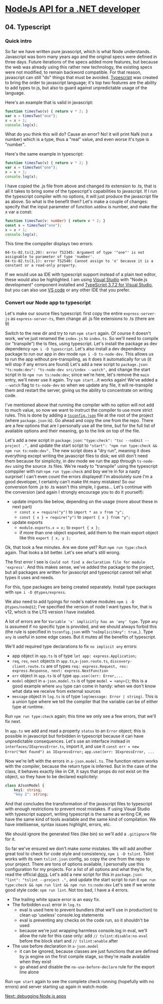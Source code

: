 # [NodeJs API for a .NET developer](https://code.waters.com/bitbucket/users/rovian/repos/nodejs-api-for-a-.net-developer)



## 04. Typescript

### Quick intro
So far we have written pure javascript, which is what Node understands.
Javascript was born many years ago and the original specs were defined in three days. Future iterations of the specs added more features, but because the web was already using this rather new technology, the existing specs were not modified, to remain backword compatible.
For that reason, javascript can still "do" things that must be avoided.
[Typescript](https://www.typescriptlang.org/) was created to bring the order to javascript language; it's top two features are the ability to add types to js, but also to guard against unpredictable usage of the language.

Here's an example that is valid in javascript:
```javascript
function timesTwo(v) { return v * 2; }
var x = timesTwo("one");
x = x + 1;
console.log(x);
```
What do you think this will do? Cause an error? No! it will print NaN (not a number) which is a type, thus a "real" value, and even worse it's type is "number".

Here's the same example in typescript:
```typescript
function timesTwo(v) { return v * 2; }
var x = timesTwo("one");
x = x + 1;
console.log(x);
```
I have copied the .js file from above and changed its extension to .ts, that is all it takes to bring *some* of the typescript's capabilities to javascript.
If I run the typescript compiler with no options, it will just produce the javascript file as above.
So what is the benefit then? Let's make a couple of changes: specify that the input parameter of function `addOne` is number, and make the x var a const:
```typescript
function timesTwo(v: number) { return v * 2; }
const x = timesTwo("one");
x = x + 1;
console.log(x);
```
This time the comppiler displays two errors:
```shell
04-ts-02.ts(2,20): error TS2345: Argument of type '"one"' is not assignable to parameter of type 'number'.
04-ts-02.ts(3,1): error TS2540: Cannot assign to 'x' because it is a constant or a read-only property.
```
If we would use aa IDE with typescript support instead of a plain text editor, these would also be highlighted.
I am using [Visual Studio](https://visualstudio.microsoft.com/downloads/) with "Node.js development" component installed and [TypeScript 3.7.2 for Visual Studio](https://www.typescriptlang.org/index.html#download-links),
but you can also use [VS code](https://code.visualstudio.com/) or any other IDE that you prefer.

### Convert our Node app to typescript
Let's make our source files typescript: first copy the entire `express-server-js` as `express-server-ts`, then change all .js file extensions to .ts (there are 9)

Switch to the new dir and try to run `npm start` again. Of course it doesn't work, we've just renamed the `index.js` to `index.ts`.
So we'll need to compile (or "transpile") the ts files, using typescript. Let's install the package as dev dependency `npm i -D typescript`.
Let's also install a dev dependency package to run our app in dev mode `npm i -D ts-node-dev`. This allows us to run the app without pre-transpiling, as it does it automatically for us (it will stop if any errors are found)
Let's add a new script to `package.json`: `"ts:node:dev": "ts-node-dev src/index --watch",` and change the start script in  to `npm run ts:node:dev`; since we're here, let's remove the `main` entry, we'll never use it again.
Try `npm start`...it works again! We've added a `--watch` flag to `ts-node-dev` so when we update any file, it will re-transpile them and restart the server, giving us the ability to concentrate on writing code.

I've mentioned above that running the compiler with no option will not add to much value, so now we want to instruct the compiler to use more strict rules.
This is done by adding a [`tsconfig.json`](https://www.typescriptlang.org/docs/handbook/tsconfig-json.html) file at the root of the project (where `package.json` is).
Go ahead and copy the one from the repo. There are a few options that are I personally use all the time, but for the full list of available options and their meaning, go to the link on top of the file.

Let's add a new script in `package.json`: `"type:check": "tsc --noEmit --project .",` and update the start script to `"start": "npm run type:check && npm run ts:node:dev",`
The new script does a "dry run", meaning it does everything except writing the javascript files to disk; we still don't need them because for simplicity, in dev mode we run the app through `ts-node-dev` using the source .ts files.
We're ready to "transpile" using the typescript comppiler with run `npm run type:check` and boy we're in for a nasty surprise! I can't even count the errors displayed!
I'm absolutely sure I'm a good developer, I certainly can't make tht many mistakes!
So our conversion form .js to .ts wasn't this simple, I guess...
Let's continue with the conversion (and again I strongly encourage you to do it yourself):
- update imports like below, depending on the usage (more about these in next part)
  - `const x = require("y")` to `import * as x from "y";`
  - `const { x } = require("y")` to `import { x } from "y";`
- update exports
  - `module.exports.x = x;` to `export { x };`
  - if more than one object exported, add them to the main export object like this `export { x, y };`

Ok, that took a few minutes. Are we done yet? Run `npm run type:check` again. That looks a bit better. Let's see what's still wrong.

The first error I see is `Could not find a declaration file for module 'express'`. And this makes sense, we've added the package to the project, but all packages are written for javascript and typescript cannot tell what types it uses and needs.

For this, type packages are being created separately. Install type packages with `npm i -D @types/express`.

We also need to add typings for node's native modules `npm i -D @types/node@12`; I've specified the version of node I want types for, that is v12, which is the LTS version I have installed.

A lot of errors are for `Variable 'x' implicitly has an 'any' type`.
Type `any` is assumed if no specific type is provided, and we should always forbid this (the rule is specified in `tsconfig.json` with `"noImplicitAny": true,`).
Type `any` is useful in some edge cases. But it mutes all the benefits of typescript.

We'll add required type declarations to fix `no implicit any` errors:
- app object in `app.ts` is of type `let app: express.Application;`
- `req`, `res`, `next` objects in `app.ts`,`a-json.route.ts`, `discovery-client.route.ts` are of types `req: express.Request, res: express.Response, next: express.NextFunction`
- `err` object in `app.ts` is of type `app.use((err: Error,...`
- `model` object in `a-json.model.ts` is of type `model = <any>{}`; this is a good example where `any` type can come in handy: when we don't know what data we receive from external sources
- `message` object in `log.ts` is of type `log(message: Error | string)`. This is a union type where we tell the compiler that the variable can be of either type at runtime.

Run `npm run type:check` again; this time we only see a few errors, that we'll fix next.

In `app.ts` we add and read a property `status` to an `Error` object;
this is possible in javascript but forbidden in typescript because it can have unpredictable consequences.
Let's use an interface instead in `interfaces/IExpressError.ts`, import it, and use it
`const err = new Error("Not Found") as IExpressError;`
`app.use((err: IExpressError, ...`

Now we're left with the errors in `a-json.model.ts`.
The function return works with the compiler, because the return type is inferred.
But in the case of the class, it behaves exactly like in C#, it says that props do not exist on the object, so they have to be declared explicitely:
```typescript
class AJsonModel {
	key1: string;
	"key 2": string;
```

And that concludes the transformation of the javascript files to typescript with enough restrictions to prevent most mistakes.
If using Visual Studio with typescript support, writing typescript is the same as writing C#, we have the same kind of tools available and the same kind of compilation. We have intellisense, syntax issues highlight, errors, etc.

We should ignore the generated files (like bin) so we'll add a `.gitignore` file for it.

So far we've ensured we don't make *some* mistakes. We will add another great tool to check for code style and consistency, `npm i -D tslint`.
Tslint works with its own `tslint.json` config, so copy the one from the repo to your project. There are tons of options available, I personally use this configuration for my projects.
For a list of all options and what they're for, read the official [docs](https://palantir.github.io/tslint/rules/).
Let's add a new script for this in `package.json`: `"lint": "tslint --project .",` and update the start script to run it `npm run type:check && npm run lint && npm run ts:node:dev`
Let's see if we wrote good style code: `npm run lint`.
Not too bad, I have a 4 errors.
- The trailing white space error is an easy fix.
- The forbidden `eval` error in `log.ts`
  - eval is used here to prevent bundlers (that we'll use in production) to clean up 'useless' console.log statements
  - eval is preventing any checks on the code run, so it shouldn't be used
  - because we're just wrapping harmless console.log in eval, we'll allow the rule for this case only: add `// tslint:disable:no-eval` before the block start and `// tslint:enable` after
- The use before declaration in `a-json.model`
  - it can be ignored, because classes are just functions that are defined by js engine on the first compile stage, so they're made available when they exist
  - go ahead and disable the `no-use-before-declare` rule for the export line alone

Run `npm start` again to see the complete check running (hopefully with no errors) and server starting up again in watch mode.



[Next: debugging Node.js apps](https://code.waters.com/bitbucket/users/rovian/repos/nodejs-api-for-a-.net-developer/browse/docs/05-debugging.md)
